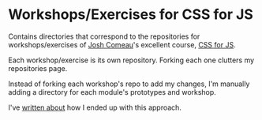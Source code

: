 # Workshops/Exercises for CSS for JS

Contains directories that correspond to the repositories for workshops/exercises of [Josh Comeau](https://twitter.com/JoshWComeau)'s excellent course, [CSS for JS](https://css-for-js.dev/).

Each workshop/exercise is its own repository. Forking each one clutters my repositories page.

Instead of forking each workshop's repo to add my changes, I'm manually adding a directory for each module's prototypes and workshop.

I've [written about](https://til.juliusgamanyi.com/posts/git-graft-combine-multiple-repos-history) how I ended up with this approach.

